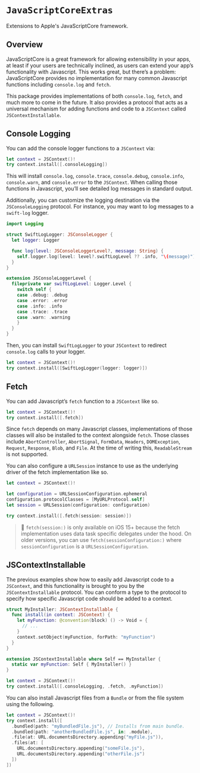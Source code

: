 # ``JavaScriptCoreExtras``

Extensions to Apple's JavaScriptCore framework.

## Overview

JavaScriptCore is a great framework for allowing extensibility in your apps, at least if your users are technically inclined, as users can extend your app’s functionality with Javascript. This works great, but there’s a problem: JavaScriptCore provides no implementation for many common Javascript functions including `console.log` and `fetch`.

This package provides implementations of both `console.log`, `fetch`, and much more to come in the future. It also provides a protocol that acts as a universal mechanism for adding functions and code to a `JSContext` called `JSContextInstallable`.

## Console Logging

You can add the console logger functions to a `JSContext` via:
```swift
let context = JSContext()!
try context.install([.consoleLogging])
```
This will install `console.log`, `console.trace`, `console.debug`, `console.info`, `console.warn`, and `console.error` to the `JSContext`. When calling those functions in Javascript, you’ll see detailed log messages in standard output.

Additionally, you can customize the logging destination via the `JSConsoleLogging` protocol. For instance, you may want to log messages to a `swift-log` logger.
```swift
import Logging

struct SwiftLogLogger: JSConsoleLogger {
  let logger: Logger

  func log(level: JSConsoleLoggerLevel?, message: String) {
    self.logger.log(level: level?.swiftLogLevel ?? .info, "\(message)")
  }
}

extension JSConsoleLoggerLevel {
  fileprivate var swiftLogLevel: Logger.Level {
    switch self {
    case .debug: .debug
    case .error: .error
    case .info: .info
    case .trace: .trace
    case .warn: .warning
    }
  }
}
```
Then, you can install `SwiftLogLogger` to your `JSContext` to redirect `console.log` calls to your logger.
```swift
let context = JSContext()!
try context.install([SwiftLogLogger(logger: logger)])
```

## Fetch

You can add Javascript’s `fetch` function to a `JSContext` like so.
```swift
let context = JSContext()!
try context.install([.fetch])
```
Since `fetch` depends on many Javascript classes, implementations of those classes will also be installed to the context alongside `fetch`. Those classes include `AbortController`, `AbortSignal`, `FormData`, `Headers`, `DOMException`, `Request`, `Response`, `Blob`, and `File`. At the time of writing this, `ReadableStream` is not supported.

You can also configure a `URLSession` instance to use as the underlying driver of the fetch implementation like so.
```swift
let context = JSContext()!

let configuration = URLSessionConfiguration.ephemeral
configuration.protocolClasses = [MyURLProtocol.self]
let session = URLSession(configuration: configuration)

try context.install([.fetch(session: session)])
```
> 📱 `fetch(session:)` is only available on iOS 15+ because the fetch implementation uses data task specific delegates under the hood. On older versions, you can use `fetch(sessionConfiguration:)` where `sessionConfiguration` is a `URLSessionConfiguration`.

## JSContextInstallable

The previous examples show how to easily add Javascript code to a `JSContext`, and this functionality is brought to you by the `JSContextInstallable` protocol. You can conform a type to the protocol to specify how specific Javascript code should be added to a context.
```swift
struct MyInstaller: JSContextInstallable {
  func install(in context: JSContext) {
    let myFunction: @convention(block) () -> Void = {
      // ...
    }
    context.setObject(myFunction, forPath: "myFunction")
  }
}

extension JSContextInstallable where Self == MyInstaller {
  static var myFunction: Self { MyInstaller() }
}

let context = JSContext()!
try context.install([.consoleLogging, .fetch, .myFunction])
```
You can also install Javascript files from a `Bundle` or from the file system using the following.
```swift
let context = JSContext()!
try context.install([
  .bundled(path: "myBundledFile.js"), // Installs from main bundle.
  .bundled(path: "anotherBundledFile.js", in: .module),
  .file(at: URL.documentsDirectory.appending("myFile.js")),
  .files(at: [
    URL.documentsDirectory.appending("someFile.js"),
    URL.documentsDirectory.appending("otherFile.js")
  ])
])
```
